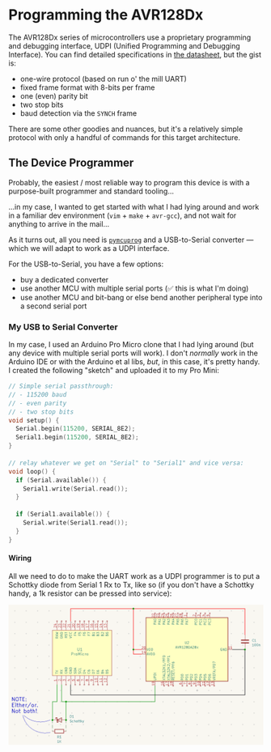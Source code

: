 Programming the AVR128Dx
========================

The AVR128Dx series of microcontrollers use a proprietary programming and
debugging interface, UDPI (Unified Programming and Debugging Interface). You can
find detailed specifications in [the datasheet](https://www.microchip.com/en-us/product/avr128da28), but the gist is:

 - one-wire protocol (based on run o' the mill UART)
 - fixed frame format with 8-bits per frame
 - one (even) parity bit
 - two stop bits
 - baud detection via the `SYNCH` frame

There are some other goodies and nuances, but it's a relatively simple protocol
with only a handful of commands for this target architecture.

The Device Programmer
---------------------

Probably, the easiest / most reliable way to program this device is with a
purpose-built programmer and standard tooling...

...in my case, I wanted to get started with what I had lying around and work in a
familiar dev environment (`vim` + `make` + `avr-gcc`), and not wait for anything
to arrive in the mail...

As it turns out, all you need is [`pymcuprog`](https://pypi.org/project/pymcuprog/) and a USB-to-Serial converter — 
which we will adapt to work as a UDPI interface.

For the USB-to-Serial, you have a few options:

 - buy a dedicated converter
 - use another MCU with multiple serial ports (:white_check_mark: this is what I'm doing)
 - use another MCU and bit-bang or else bend another peripheral type into a second serial port

### My USB to Serial Converter

In my case, I used an Arduino Pro Micro clone that I had lying around (but any
device with multiple serial ports will work). I don't _normally_ work in the
Arduino IDE or with the Arduino et al libs, _but_, in this case, it's pretty
handy. I created the following "sketch" and uploaded it to my Pro Mini:

```C
// Simple serial passthrough:
// - 115200 baud
// - even parity
// - two stop bits
void setup() {
  Serial.begin(115200, SERIAL_8E2);
  Serial1.begin(115200, SERIAL_8E2);
}

// relay whatever we get on "Serial" to "Serial1" and vice versa:
void loop() {
  if (Serial.available()) {
    Serial1.write(Serial.read());
  }

  if (Serial1.available()) {
    Serial.write(Serial1.read());
  }
}
```

#### Wiring

All we need to do to make the UART work as a UDPI programmer is to put a
Schottky diode from Serial 1 Rx to Tx, like so (if you don't have a Schottky
handy, a 1k resistor can be pressed into service):

![Ad hoc AVR128Dx programmer wiring](./AVR128Dx-Serial-Programmer.png)




